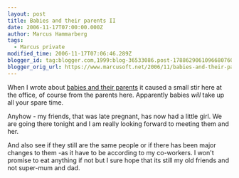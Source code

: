 ```yaml
---
layout: post
title: Babies and their parents II
date: 2006-11-17T07:00:00.000Z
author: Marcus Hammarberg
tags:
  - Marcus private
modified_time: 2006-11-17T07:06:46.289Z
blogger_id: tag:blogger.com,1999:blog-36533086.post-1788629061096680760
blogger_orig_url: https://www.marcusoft.net/2006/11/babies-and-their-parents-ii.html
---
```


When I wrote about [babies and their
parents](http://marcushammarberg.blogspot.com/2006/11/babies-and-parents.html)
it caused a small stir here at the office, of course from the parents
here. Apparently babies _will_ take up all your spare time.

Anyhow - my friends, that was late pregnant, has now had a little girl.
We are going there tonight and I am really looking forward to meeting
them and her.

And also see if they still are the same people or if there has been
major changes to them -as it have to be according to my co-workers. I
won't promise to eat anything if not but I sure hope that its still my
old friends and not super-mum and dad.
